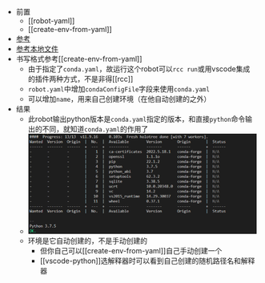 - 前置
  - [[robot-yaml]]
  - [[create-env-from-yaml]]
- [参考](https://robocorp.com/docs/setup/environment-control)
- [参考本地文件](../example/robot-yaml/conda/conda.yaml)
- 书写格式参考[[create-env-from-yaml]]
  - 由于指定了`conda.yaml`，故运行这个robot可以`rcc run`或用vscode集成的插件两种方式，不是非得[[rcc]]
  - `robot.yaml`中增加`condaConfigFile`字段来使用`conda.yaml`
  - 可以增加`name`，用来自己创建环境（在他自动创建的之外）
- 结果
  - 此robot输出python版本是`conda.yaml`指定的版本，和直接`python`命令输出的不同，就知道`conda.yaml`的作用了
  - ![](conda-yaml-example.png)
  - 环境是它自动创建的，不是手动创建的
    - 但你自己可以[[create-env-from-yaml]]自己手动创建一个
    - [[vscode-python]]选解释器时可以看到自己创建的随机路径名和解释器